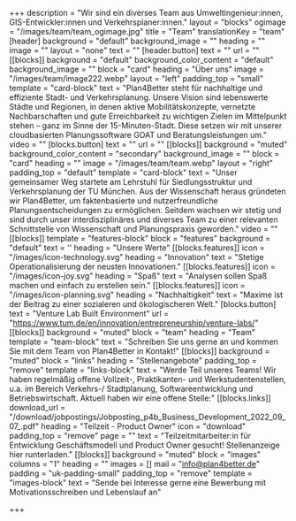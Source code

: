 +++
description = "Wir sind ein diverses Team aus Umweltingenieur:innen, GIS-Entwickler:innen und Verkehrsplaner:innen."
layout = "blocks"
ogimage = "/images/team/team_ogimage.jpg"
title = "Team"
translationKey = "team"
[header]
background = "default"
background_image = ""
heading = ""
image = ""
layout = "none"
text = ""
[header.button]
text = ""
url = ""
[[blocks]]
background = "default"
background_color_content = "default"
background_image = ""
block = "card"
heading = "Über uns"
image = "/images/team/image222.webp"
layout = "left"
padding_top = "small"
template = "card-block"
text = "Plan4Better steht für nachhaltige und effiziente Stadt- und Verkehrsplanung. Unsere Vision sind lebenswerte Städte und Regionen, in denen aktive Mobilitätskonzepte, vernetzte Nachbarschaften und gute Erreichbarkeit zu wichtigen Zielen im Mittelpunkt stehen – ganz im Sinne der 15-Minuten-Stadt. Diese setzen wir mit unserer cloudbasierten Planungssoftware GOAT und Beratungsleistungen um."
video = ""
[blocks.button]
text = ""
url = ""
[[blocks]]
background = "muted"
background_color_content = "secondary"
background_image = ""
block = "card"
heading = ""
image = "/images/team/team.webp"
layout = "right"
padding_top = "default"
template = "card-block"
text = "Unser gemeinsamer Weg startete am Lehrstuhl für Siedlungsstruktur und Verkehrsplanung der TU München. Aus der Wissenschaft heraus gründeten wir Plan4Better, um faktenbasierte und nutzerfreundliche Planungsentscheidungen zu ermöglichen. Seitdem wachsen wir stetig und sind durch unser interdisziplinäres und diverses Team zu einer relevanten Schnittstelle von Wissenschaft und Planungspraxis geworden."
video = ""
[[blocks]]
template = "features-block"
block = "features"
background = "default"
text = ''
heading = "Unsere Werte"
[[blocks.features]]
icon = "/images/icon-technology.svg"
heading = "Innovation"
text = "Stetige Operationalisierung der neusten Innovationen."
[[blocks.features]]
icon = "/images/icon-joy.svg"
heading = "Spaß"
text = "Analysen sollen Spaß machen und einfach zu erstellen sein."
[[blocks.features]]
icon = "/images/icon-planning.svg"
heading = "Nachhaltigkeit"
text = "Maxime ist der Beitrag zu einer sozialeren und ökologischeren Welt."
[blocks.button]
text = "Venture Lab Built Environment"
url = "https://www.tum.de/en/innovation/entrepreneurship/venture-labs/"
[[blocks]]
background = "muted"
block = "team"
heading = "Team"
template = "team-block"
text = "Schreiben Sie uns gerne an und kommen Sie mit dem Team von Plan4Better in Kontakt!"
[[blocks]]
background = "muted"
block = "links"
heading = "Stellenangebote"
padding_top = "remove"
template = "links-block"
text = "Werde Teil unseres Teams! Wir haben regelmäßig offene Vollzeit-, Praktikanten- und Werkstudentenstellen, u.a. im Bereich Verkehrs-/ Stadtplanung, Softwareentwicklung und Betriebswirtschaft. Aktuell haben wir eine offene Stelle:"
[[blocks.links]]
download_url = "/download/jobpostings/Jobposting_p4b_Business_Development_2022_09_07_.pdf"
heading = "Teilzeit - Product Owner"
icon = "download"
padding_top = "remove"
page = ""
text = "Teilzeitmitarbeiter:in für Entwicklung Geschäftsmodell und Product Owner gesucht! Stellenanzeige hier runterladen."
[[blocks]]
background = "muted"
block = "images"
columns = "1"
heading = ""
images = []
mail = "info@plan4better.de"
padding = "uk-padding-small"
padding_top = "remove"
template = "images-block"
text = "Sende bei Interesse gerne eine Bewerbung mit Motivationsschreiben und Lebenslauf an"

+++
